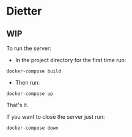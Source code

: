 # Dietter

## WIP

To run the server:

- In the project directory for the first time run:

```docker-compose build```

- Then run:

```docker-compose up```

That's it. 

If you want to close the server just run:

```docker-compose down```


